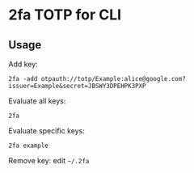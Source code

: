 # 2fa TOTP for CLI

## Usage

Add key:

    2fa -add otpauth://totp/Example:alice@google.com?issuer=Example&secret=JBSWY3DPEHPK3PXP

Evaluate all keys:

    2fa

Evaluate specific keys:

    2fa example

Remove key: edit `~/.2fa`
